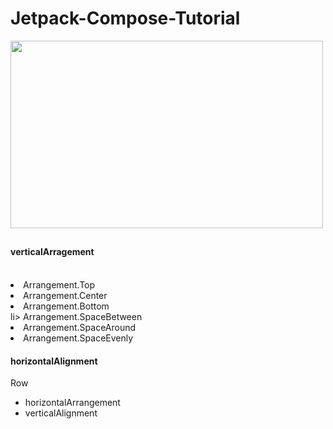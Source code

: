 # Jetpack-Compose-Tutorial

<img src="https://velog.velcdn.com/images/workspace/post/242af9e8-77be-432f-b1f3-71eff291b781/android-jetpack-header.png" width="500" height ="300"/><br>
<h2><First Commit></h2>
  
<h3><Column></h3>
  <h4>verticalArragement </h4><br>
  <li>Arrangement.Top</li>
  <li>Arrangement.Center</li>
  <li>Arrangement.Bottom</li>
  li> Arrangement.SpaceBetween</li>
  <li>Arrangement.SpaceAround</li>
  <li>Arrangement.SpaceEvenly</li>
  
  <h4>horizontalAlignment</h4>
 
  
 Row 
 - horizontalArrangement
 - verticalAlignment
  
